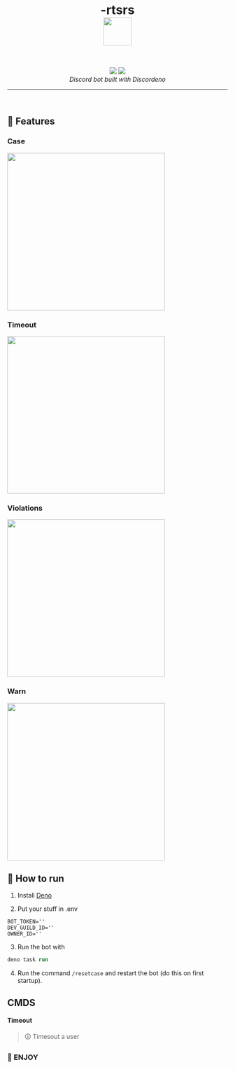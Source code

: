<h1 align="center">
  -rtsrs
  <br>
  <a href="#"><img src="https://user-images.githubusercontent.com/90981829/200134119-2aee089d-7ac0-490e-a031-3be4428930ba.png" width="64" height="64"></a>
</h1>
<br>
<p align="center">
  <img src="https://img.shields.io/badge/deno%20js-000000?style=for-the-badge&logo=deno&logoColor=white">
  <img src="https://img.shields.io/badge/typescript-%23007ACC.svg?style=for-the-badge&logo=typescript&logoColor=white">
  <br>
  <i>Discord bot built with Discordeno</i>
</p>
<hr>
<br>

## 📜 Features
### Case
<a href="#"><img src="https://user-images.githubusercontent.com/90981829/200134452-d9a7051f-536f-4dbc-8bcf-512a4304cf34.png" width="360"></a>

### Timeout
<a href="#"><img src="https://user-images.githubusercontent.com/90981829/200134408-93ee97c7-7b7a-48c8-9bea-a288d40ffca7.png" width="360"></a>

### Violations
<a href="#"><img src="https://user-images.githubusercontent.com/90981829/200134428-514b2f3e-32ff-4dc9-97af-c9c01b50ff5b.png" width="360"></a>

### Warn
<a href="#"><img src="https://user-images.githubusercontent.com/90981829/200134418-630211a9-bcbc-4860-a0ca-c44a5cf5225e.png" width="360"></a>


## 🤖 How to run
1. Install [Deno](https://deno.land/)

2. Put your stuff in .env 
```env
BOT_TOKEN=''
DEV_GUILD_ID=''
OWNER_ID=''
```

3. Run the bot with
```ps
deno task run
```

4. Run the command `/resetcase` and restart the bot (do this on first startup).

## CMDS
#### Timeout
  >   🛈  Timesout a user


### 🗿 ENJOY
